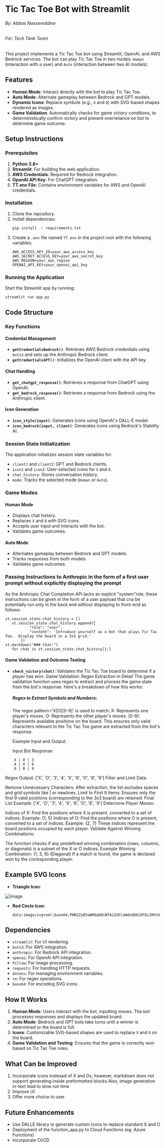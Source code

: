 # Tic Tac Toe Bot with Streamlit

###### By: Abbas Nassereddine ###### 

######  For: Tech Tank Team ###### 


This project implements a Tic Tac Toe bot using Streamlit, OpenAI, and AWS Bedrock services. The bot can play Tic Tac Toe in two modes: `Human` (interaction with a user) and `Auto` (interaction between two AI models).

## Features

- **Human Mode**: Interact directly with the bot to play Tic Tac Toe.
- **Auto Mode**: Alternate gameplay between Bedrock and GPT models.
- **Dynamic Icons**: Replace symbols (e.g., `X` and `O`) with SVG-based shapes rendered as images.
- **Game Validation**: Automatically checks for game victory conditions, to deterministically confirm victory and prevent overreliance on bot to determine game outcome.

## Setup Instructions

### Prerequisites

1. **Python 3.8+**
2. **Streamlit**: For building the web application.
3. **AWS Credentials**: Required for Bedrock integration.
4. **OpenAI API Key**: For ChatGPT integration.
5. **TT.env File**: Contains environment variables for AWS and OpenAI credentials.

### Installation

1. Clone the repository.
2. Install dependencies:
   ```bash
   pip install -r requirements.txt
   ```
3. Create a `.env` file named `TT.env` in the project root with the following variables:
   ```env
   AWS_ACCESS_KEY_ID=your_aws_access_key
   AWS_SECRET_ACCESS_KEY=your_aws_secret_key
   AWS_REGION=your_aws_region
   OPENAI_API_KEY=your_openai_api_key
   ```

### Running the Application

Start the Streamlit app by running:

```bash
streamlit run app.py
```

## Code Structure

### Key Functions

#### Credential Management

- **`getCredentialsBedrock()`**: Retrieves AWS Bedrock credentials using `boto3` and sets up the Anthropic Bedrock client.
- **`getCredentialsGPT()`**: Initializes the OpenAI client with the API key.

#### Chat Handling

- **`get_chatgpt_response()`**: Retrieves a response from ChatGPT using OpenAI.
- **`get_bedrock_response()`**: Retrieves a response from Bedrock using the Anthropic client.

#### Icon Generation

- **`icon_style(input)`**: Generates icons using OpenAI's DALL-E model.
- **`icon_bedrock(input, client)`**: Generates icons using Bedrock's Stability AI.

### Session State Initialization

The application initializes session state variables for:

- `client1` and `client2`: GPT and Bedrock clients.
- `icon1` and `icon2`: User-selected icons for `X` and `O`.
- `chat_history`: Stores conversation history.
- `mode`: Tracks the selected mode (`Human` or `Auto`).

### Game Modes

#### Human Mode

- Displays chat history.
- Replaces `X` and `O` with SVG icons.
- Accepts user input and interacts with the bot.
- Validates game outcomes.

#### Auto Mode

- Alternates gameplay between Bedrock and GPT models.
- Tracks responses from both models.
- Validates game outcomes.

### Passing Instructions to Anthropic in the form of a first user prompt without explicitly displaying the prompt

As the Anthropic Chat Completion APi lacks an explicit "system"role, these instructions can be given in the form of a user payload that cna be potentially run only in the back end without displaying to front-end as follows:

 ```
st.session_state.chat_history = []
    st.session_state.chat_history.append({
            "role": "user",
            "content": 'Introduce yourself as a bot that plays Tic Tac Toe.  Display the board in a 3x3 grid.' 
        })
st.markdown("### Chat:")
    for chat in st.session_state.chat_history[1:]

 ```


#### Game Validation and Outcome Testing

- **`check_victory(chat)`**: Validates the Tic Tac Toe board to determine if a player has won.
Game Validation: Regex Extraction in Detail
The game validation function uses regex to extract and process the game state from the bot's response. Here's a breakdown of how this works:

   ##### Regex to Extract Symbols and Numbers:
   
   The regex pattern r'X|O|[0-9]' is used to match:
   X: Represents one player's moves.
   O: Represents the other player's moves.
   [0-9]: Represents available positions on the board.
   This ensures only valid characters relevant to the Tic Tac Toe game are extracted from the bot's response.
   
   Example Input and Output:
   
   Input Bot Response:
  

```
    X | O | 3
    4 | X | 6
    O | 8 | 9
  ```
   Regex Output:
   ['X', 'O', '3', '4', 'X', '6', 'O', '8', '9']
   Filter and Limit Data:
   
   Remove Unnecessary Characters: After extraction, the list excludes spaces and grid symbols like | or newlines.
   Limit to First 9 Items: Ensures only the first 9 valid positions (corresponding to the 3x3 board) are retained.
   Final List Example:
   ['X', 'O', '3', '4', 'X', '6', 'O', '8', '9']
   Determine Player Moves:
   
   Indices of X: Find the positions where X is present, converted to a set of indices.
   Example: {1, 5}
   Indices of O: Find the positions where O is present, converted to a set of indices.
   Example: {2, 7}
   These indices represent the board positions occupied by each player.
   Validate Against Winning Combinations:
   
   The function checks if any predefined winning combination (rows, columns, or diagonals) is a subset of the X or O indices.
   Example Winning Combination: {1, 5, 9} (Diagonal)
   If a match is found, the game is declared won by the corresponding player.



## Example SVG Icons

- **Triangle Icon**:

  
![image](https://github.com/user-attachments/assets/ef14d224-63f4-498d-99f1-710ee028fea0)


- **Red Circle Icon**:
  ```
  data:image/svg+xml;base64,PHN2ZyB3aWR0aD0iNTAiIGhlaWdodD0iNTAiIHhtbG5zPSJodHRwOi8vd3d3LnczLm9yZy8yMDAwL3N2ZyI+PHNpcmNsZSBjeD0iMjUiIGN5PSIyNSIgcj0iMjAiIGZpbGw9InJlZCIgLz48L3N2Zz4=
  ```

## **Dependencies**

- `streamlit`: For UI rendering.
- `boto3`: For AWS integration.
- `anthropic`: For Bedrock API integration.
- `openai`: For OpenAI API integration.
- `Pillow`: For image processing.
- `requests`: For handling HTTP requests.
- `dotenv`: For managing environment variables.
- `re`: For regex operations.
- `base64`: For encoding SVG icons.


## How It Works

1. **Human Mode**: Users interact with the bot, inputting moves. The bot processes responses and displays the updated board.
2. **Auto Mode**: Bedrock and GPT bots take turns until a winner is determined or the board is full.
3. **Icons**: Customizable SVG-based shapes are used to replace `X` and `O` on the board.
4. **Game Validation and Testing**: Ensures that the game is correctly won based on Tic Tac Toe rules.

## What Can be Improved

1. Incorporate icons instesad of X and Os, however, markdown does not support generating inside preformatted blocks.Also, image generation in-text lead to slow run time
2. Improve UI
3. Offer more choice to user

## Future Enhancements

- Use DALLE library to generate custom icons to replace standard X and O
- Deployment of the function_app.py to Cloud Functions (eg: Azure Functions)
- Incorporate CI/CD

